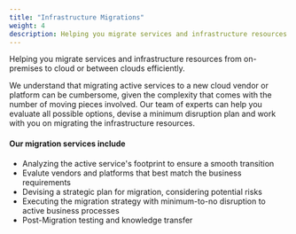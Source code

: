 ```yaml
---
title: "Infrastructure Migrations"
weight: 4
description: Helping you migrate services and infrastructure resources from on-premises to cloud or between clouds efficiently.
---
```


Helping you migrate services and infrastructure resources from on-premises to cloud or between clouds efficiently.

<!--more-->

We understand that migrating active services to a new cloud vendor or platform can be cumbersome, given the complexity that comes with the number of moving pieces involved. Our team of experts can help you evaluate all possible options, devise a minimum disruption plan and work with you on migrating the infrastructure resources.

#### Our migration services include

* Analyzing the active service's footprint to ensure a smooth transition
* Evalute vendors and platforms that best match the business requirements
* Devising a strategic plan for migration, considering potential risks
* Executing the migration strategy with minimum-to-no disruption to active business processes
* Post-Migration testing and knowledge transfer
